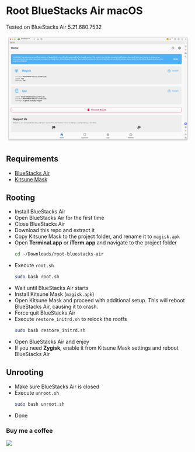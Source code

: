 Root BlueStacks Air macOS
================

Tested on BlueStacks Air 5.21.680.7532


![Screenshot](bluestacks-air-root-magisk.png)



## Requirements
- [BlueStacks Air](https://www.bluestacks.com/mac)
- [Kitsune Mask](https://huskydg.github.io/magisk-files/)



## Rooting
- Install BlueStacks Air
- Open BlueStacks Air for the first time
- Close BlueStacks Air
- Download this repo and extract it
- Copy Kitsune Mask to the project folder, and rename it to `magisk.apk`
- Open **Terminal.app** or **iTerm.app** and navigate to the project folder
  ```bash
  cd ~/Downloads/root-bluestacks-air
  ```
- Execute `root.sh`
  ```bash
  sudo bash root.sh
  ```
- Wait until BlueStacks Air starts
- Install Kitsune Mask (`magisk.apk`)
- Open Kitsune Mask and proceed with additional setup. This will reboot BlueStacks Air, causing it to crash.
- Force quit BlueStacks Air
- Execute `restore_initrd.sh` to relock the rootfs
  ```bash
  sudo bash restore_initrd.sh
  ```
- Open BlueStacks Air and enjoy
- If you need **Zygisk**, enable it from Kitsune Mask settings and reboot BlueStacks Air



## Unrooting
- Make sure BlueStacks Air is closed
- Execute `unroot.sh`
  ```bash
  sudo bash unroot.sh
  ```
- Done



### Buy me a coffee
[![](https://www.paypalobjects.com/en_US/i/btn/btn_donateCC_LG.gif)](https://paypal.me/hanreev)

